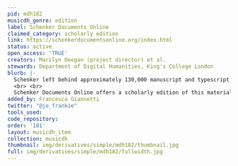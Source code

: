 ```yaml
---
pid: mdh182
musicdh_genre: edition
label: Schenker Documents Online
claimed_category: scholarly edition
link: https://schenkerdocumentsonline.org/index.html
status: active
open_access: 'TRUE'
creators: Marilyn Deegan (project director) et al.
stewards: Department of Digital Humanities, King's College London
blurb: |-
  Schenker left behind approximately 130,000 manuscript and typescript leaves comprising unpublished works, preparatory materials, and personal documents, preserved in two dedicated archives, numerous libraries, and private possession. The archived papers of several other scholars, among them Guido Adler, Oswald Jonas, Moriz Violin, and Arnold Schoenberg, also preserve correspondence and other documents relating to Schenker and his circle.
  <br> <br>
  Schenker Documents Online offers a scholarly edition of this material based not on facsimiles but on near-diplomatic transcriptions of the original texts, together with English translations, explanatory footnotes, summaries, and contextual material relating the texts to Schenker's personal development and that of his correspondents.
added_by: Francesca Giannetti
twitter: "@jo_frankie"
tools_used: 
code_repository: 
order: '181'
layout: musicdh_item
collection: musicdh
thumbnail: img/derivatives/simple/mdh182/thumbnail.jpg
full: img/derivatives/simple/mdh182/fullwidth.jpg
---
```

